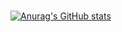 <!--
**hojunking96/hojunking96** is a ✨ _special_ ✨ repository because its `README.md` (this file) appears on your GitHub profile.

Here are some ideas to get you started:

- 🔭 I’m currently working on ...
- 🌱 I’m currently learning ...
- 👯 I’m looking to collaborate on ...
- 🤔 I’m looking for help with ...
- 💬 Ask me about ...
- 📫 How to reach me: ...
- 😄 Pronouns: ...
- ⚡ Fun fact: ...
-->


<img alt="" src="https://img.shields.io/badge/Spring-6DB33F.svg?&style=for-the-badge&logo=Spring&logoColor=white&"/>
<img alt="" src="https://img.shields.io/badge/Spring Boot-6DB33F.svg?&style=for-the-badge&logo=SpringBoot&logoColor=white&"/>
<img alt="" src="https://img.shields.io/badge/C-A8B9CC.svg?&style=for-the-badge&logo=C&logoColor=white&"/>


[![Anurag's GitHub stats](https://github-readme-stats.vercel.app/api?username=hojunking96)](https://github.com/anuraghazra/github-readme-stats)
